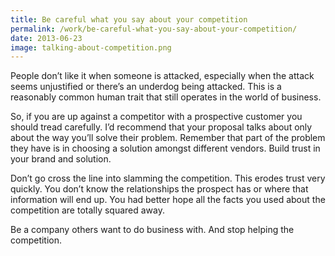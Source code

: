 ```yaml
---
title: Be careful what you say about your competition
permalink: /work/be-careful-what-you-say-about-your-competition/
date: 2013-06-23
image: talking-about-competition.png
---
```

People don’t like it when someone is attacked, especially when the attack seems unjustified or there’s an underdog being attacked. This is a reasonably common human trait that still operates in the world of business.

So, if you are up against a competitor with a prospective customer you should tread carefully. I’d recommend that your proposal talks about only about the way you’ll solve their problem. Remember that part of the problem they have is in choosing a solution amongst different vendors. Build trust in your brand and solution.

Don’t go cross the line into slamming the competition. This erodes trust very quickly. You don’t know the relationships the prospect has or where that information will end up. You had better hope all the facts you used about the competition are totally squared away.

Be a company others want to do business with. And stop helping the competition.